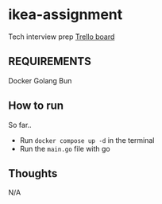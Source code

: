 # ikea-assignment
Tech interview prep
[Trello board](https://trello.com/b/8ku9FoK8/ikea-assignment)

## REQUIREMENTS
Docker
Golang
Bun

## How to run
So far..
- Run `docker compose up -d` in the terminal
- Run the `main.go` file with go

## Thoughts
N/A
